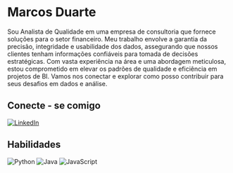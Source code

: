 # Marcos Duarte
Sou Analista de Qualidade em uma empresa de consultoria que fornece soluções para o setor financeiro. Meu trabalho envolve a garantia da precisão, integridade e usabilidade dos dados, assegurando que nossos clientes tenham informações confiáveis para tomada de decisões estratégicas. Com vasta experiência na área e uma abordagem meticulosa, estou comprometido em elevar os padrões de qualidade e eficiência em projetos de BI. Vamos nos conectar e explorar como posso contribuir para seus desafios em dados e análise.

## Conecte - se comigo
[![LinkedIn](https://img.shields.io/badge/LinkedIn-000?style=for-the-badge&logo=linkedin&logoColor=0E76A8)](https://www.linkedin.com/in/mduarte90/)



## Habilidades
![Python](https://img.shields.io/badge/Python-000?style=for-the-badge&logo=python)
![Java](https://img.shields.io/badge/Java-000?style=for-the-badge&logo=java)
![JavaScript](https://img.shields.io/badge/JavaScript-000?style=for-the-badge&logo=javascript)


